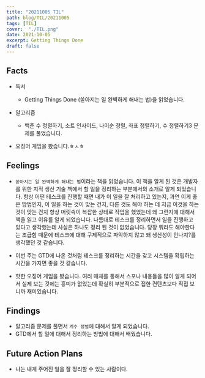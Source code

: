 ```yaml
---
title: "20211005 TIL"
path: blog/TIL/20211005
tags: [TIL]
cover:  "./TIL.png"
date: 2021-10-05
excerpt: Getting Things Done
draft: false
---
```


## Facts

* 독서 
    * Getting Things Done (쏟아지는 일 완벽하게 해내는 법)을 읽었습니다.

* 알고리즘 
    * 백준 수 정렬하기, 소트 인사이드, 나이순 정렬, 좌표 정렬하기, 수 정렬하기3 문제를 풀었습니다. 

* 오징어 게임을 봤습니다.ㅎㅅㅎ 

## Feelings

* `쏟아지는 일 완벽하게 해내는 법`이라는 책을 읽었습니다. 이 책을 알게 된 것은 개발자를 위한 지적 생산 기술 책에서 할 일을 정리하는 부분에서의 소개로 알게 되었습니다. 항상 어떤 테스크를 진행할 때면 내가 이 일을 잘 처리하고 있는지, 과연 이게 좋은 방법인지, 이 일을 하는 것이 맞는 건지, 다른 것도 해야 하는 데 지금 이것을 하는 것이 맞는 건지 항상 머릿속이 복잡한 상태로 작업을 했었는데 왜 그런지에 대해서 책을 읽고 이유를 알게 되었습니다. 나름대로 테스크를 정리하면서 일을 진행하고 있다고 생각했는데 사실은 하나도 정리 된 것이 없었습니다. 당장 뭐라도 해야한다는 조급함 때문에 테스크에 대해 구제적으로 파악하지 않고 왜 생산성이 안나지?를 생각했던 것 같습니다. 

* 이번 주는 GTD에 나온 것처럼 테스크를 정리하는 시간을 갖고 시스템을 확립하는 시간을 가지면 좋을 것 같습니다.

* 핫한 오징어 게임을 봤습니다. 여러 매체를 통해서 스포나 내용들을 많이 알게 되어서 실제 보는 것에는 흥미가 없었는데 확실히 부분적으로 접한 컨텐츠보다 직접 보니까 재미있습니다. 

## Findings

* 알고리즘 문제를 풀면서 `계수 정렬`에 대해서 알게 되었습니다. 
* GTD에서 할 일에 대해서 정리하는 방법에 대해서 배웠습니다. 

    
## Future Action Plans

* 나는 내게 주어진 일을 잘 정리할 수 있는 사람이다. 












